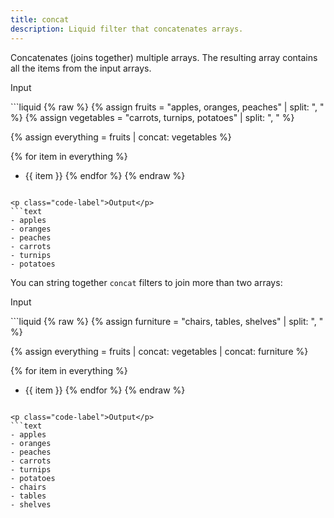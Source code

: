 ```yaml
---
title: concat
description: Liquid filter that concatenates arrays.
---
```


Concatenates (joins together) multiple arrays. The resulting array contains all the items from the input arrays.

<p class="code-label">Input</p>
```liquid
{% raw %}
{% assign fruits = "apples, oranges, peaches" | split: ", " %}
{% assign vegetables = "carrots, turnips, potatoes" | split: ", " %}

{% assign everything = fruits | concat: vegetables %}

{% for item in everything %}
- {{ item }}
{% endfor %}
{% endraw %}
```

<p class="code-label">Output</p>
```text
- apples
- oranges
- peaches
- carrots
- turnips
- potatoes
```

You can string together `concat` filters to join more than two arrays:

<p class="code-label">Input</p>
```liquid
{% raw %}
{% assign furniture = "chairs, tables, shelves" | split: ", " %}

{% assign everything = fruits | concat: vegetables | concat: furniture %}

{% for item in everything %}
- {{ item }}
{% endfor %}
{% endraw %}
```

<p class="code-label">Output</p>
```text
- apples
- oranges
- peaches
- carrots
- turnips
- potatoes
- chairs
- tables
- shelves
```
